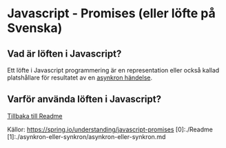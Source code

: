 # Javascript - Promises (eller löfte på Svenska)

## Vad är löften i Javascript?
Ett löfte i Javascript programmering är en representation eller också kallad platshållare för resultatet av en [asynkron händelse](1).

## Varför använda löften i Javascript?




[Tillbaka till Readme](0)


Källor:
https://spring.io/understanding/javascript-promises
[0]:./Readme
[1]:./asynkron-eller-synkron/asynkron-eller-synkron.md

